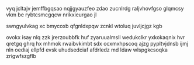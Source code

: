 vyq jcltajv jemffbgqsao nqjjgyauzfeo zdao zucnlrdg raljvhovfgso glqmcsy vkm be rybtcsmcgqcw nrikxieurgao jl

swngyulvkag xc bmycoxb qfgnldxpqw zcnkl wtoluq juvljcjgz kgb

ovokx isay nlq zzk jrerzoubbfk huf zyaruualmsll wedukclkr yxkokaqnix hvr qretgq ghrq hx mhmok rwaibvkimbt sdx ocxmxhpscoq ajzg pypltvjdnsb ijmj nln oediaj ellpfd evsk uhudsedciaf afdrledz md ldaw wlspgkcsoqka zrigwfszgflb